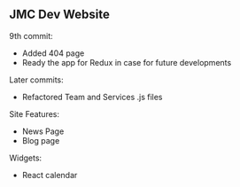 ## JMC Dev Website

9th commit:

- Added 404 page
- Ready the app for Redux in case for future developments

Later commits:

- Refactored Team and Services .js files

Site Features:

- News Page
- Blog page

Widgets:

- React calendar
